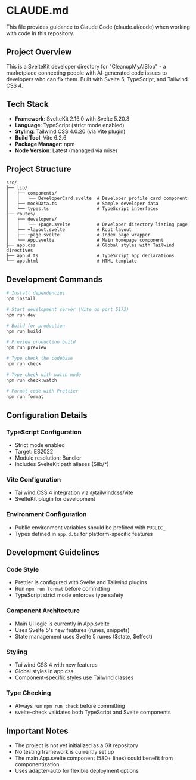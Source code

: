 # CLAUDE.md

This file provides guidance to Claude Code (claude.ai/code) when working with code in this repository.

## Project Overview

This is a SvelteKit developer directory for "CleanupMyAISlop" - a marketplace connecting people with AI-generated code issues to developers who can fix them. Built with Svelte 5, TypeScript, and Tailwind CSS 4.

## Tech Stack

- **Framework**: SvelteKit 2.16.0 with Svelte 5.20.3
- **Language**: TypeScript (strict mode enabled)
- **Styling**: Tailwind CSS 4.0.20 (via Vite plugin)
- **Build Tool**: Vite 6.2.6
- **Package Manager**: npm
- **Node Version**: Latest (managed via mise)

## Project Structure

```
src/
├── lib/
│   ├── components/
│   │   └── DeveloperCard.svelte  # Developer profile card component
│   ├── mockData.ts               # Sample developer data
│   └── types.ts                  # TypeScript interfaces
├── routes/
│   ├── developers/
│   │   └── +page.svelte          # Developer directory listing page
│   ├── +layout.svelte            # Root layout
│   ├── +page.svelte              # Index page wrapper
│   └── App.svelte                # Main homepage component
├── app.css                       # Global styles with Tailwind directives
├── app.d.ts                      # TypeScript app declarations
└── app.html                      # HTML template
```

## Development Commands

```bash
# Install dependencies
npm install

# Start development server (Vite on port 5173)
npm run dev

# Build for production
npm run build

# Preview production build
npm run preview

# Type check the codebase
npm run check

# Type check with watch mode
npm run check:watch

# Format code with Prettier
npm run format
```

## Configuration Details

### TypeScript Configuration

- Strict mode enabled
- Target: ES2022
- Module resolution: Bundler
- Includes SvelteKit path aliases ($lib/\*)

### Vite Configuration

- Tailwind CSS 4 integration via @tailwindcss/vite
- SvelteKit plugin for development

### Environment Configuration

- Public environment variables should be prefixed with `PUBLIC_`
- Types defined in `app.d.ts` for platform-specific features

## Development Guidelines

### Code Style

- Prettier is configured with Svelte and Tailwind plugins
- Run `npm run format` before committing
- TypeScript strict mode enforces type safety

### Component Architecture

- Main UI logic is currently in App.svelte
- Uses Svelte 5's new features (runes, snippets)
- State management uses Svelte 5 runes ($state, $effect)

### Styling

- Tailwind CSS 4 with new features
- Global styles in app.css
- Component-specific styles use Tailwind classes

### Type Checking

- Always run `npm run check` before committing
- svelte-check validates both TypeScript and Svelte components

## Important Notes

- The project is not yet initialized as a Git repository
- No testing framework is currently set up
- The main App.svelte component (580+ lines) could benefit from componentization
- Uses adapter-auto for flexible deployment options

